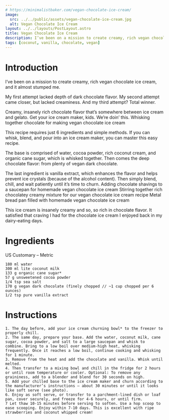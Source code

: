```yaml
---
# https://minimalistbaker.com/vegan-chocolate-ice-cream/
image:
  src: ../../public/assets/vegan-chocolate-ice-cream.jpg
  alt: Vegan Chocolate Ice Cream
layout: ../../layouts/PostLayout.astro
title: Vegan Chocolate Ice Cream
description: I’ve been on a mission to create creamy, rich vegan chocolate ice cream, and it almost stumped me. My first attempt lacked depth of dark chocolate flavor.My second attempt came closer, but lacked creaminess. And my third attempt? Total winner.Creamy, insanely rich chocolate flavor that’s somewhere between ice cream and gelato. Get your ice cream maker, kids. We’re doin’ this.
tags: [coconut, vanilla, chocolate, vegan]
---
```


# Introduction
I’ve been on a mission to create creamy, rich vegan chocolate ice cream, and it almost stumped me.

My first attempt lacked depth of dark chocolate flavor.
My second attempt came closer, but lacked creaminess.
And my third attempt? Total winner.

Creamy, insanely rich chocolate flavor that’s somewhere between ice cream and gelato. Get your ice cream maker, kids. We’re doin’ this.
Whisking together chocolate for making vegan chocolate ice cream

This recipe requires just 6 ingredients and simple methods. If you can whisk, blend, and pour into an ice cream maker, you can master this easy recipe.

The base is comprised of water, cocoa powder, rich coconut cream, and organic cane sugar, which is whisked together. Then comes the deep chocolate flavor: from plenty of vegan dark chocolate.

The last ingredient is vanilla extract, which enhances the flavor and helps prevent ice crystals (because of the alcohol content). Then simply blend, chill, and wait patiently until it’s time to churn.
Adding chocolate shavings to a saucepan for homemade vegan chocolate ice cream
Stirring together rich chocolatey creamy mixture for our vegan chocolate ice cream recipe
Metal bread pan filled with homemade vegan chocolate ice cream

This ice cream is insanely creamy and so, so rich in chocolate flavor. It satisfied that craving I had for the chocolate ice cream I enjoyed back in my dairy-eating days.

# Ingredients
US Customary – Metric

    180 ml water
    300 ml lite coconut milk
    133 g organic cane sugar*
    57 g unsweetened cocoa powder
    1/4 tsp sea salt
    170 g vegan dark chocolate (finely chopped // ~1 cup chopped per 6 ounces)
    1/2 tsp pure vanilla extract

# Instructions

    1. The day before, add your ice cream churning bowl* to the freezer to properly chill.
    2. The same day, prepare your base. Add the water, coconut milk, cane sugar, cocoa powder, and salt to a large saucepan and whisk to combine. Bring to a low boil over medium-high heat, whisking frequently. Once it reaches a low boil, continue cooking and whisking for 1 minute.
    3. Remove from the heat and add the chocolate and vanilla. Whisk until melted.
    4. Then transfer to a mixing bowl and chill in the fridge for 2 hours or until room temperature or cooler. Optional: To remove any graininess, add to a blender and blend for 30 seconds on high. 
    5. Add your chilled base to the ice cream maker and churn according to the manufacturer’s instructions – about 30 minutes or until it looks like soft serve (see photo).
    6. Enjoy as soft serve, or transfer to a parchment-lined dish or loaf pan, cover securely, and freeze for 4-6 hours, or until firm.
    7 Let thaw 10-15 minutes before serving to soften. Use a hop scoop to ease scooping. Enjoy within 7-10 days. This is excellent with ripe strawberries and coconut whipped cream!